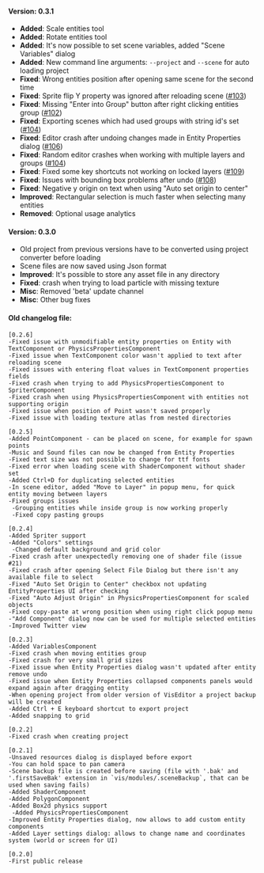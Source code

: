 #### Version: 0.3.1
- **Added**: Scale entities tool
- **Added**: Rotate entities tool
- **Added**: It's now possible to set scene variables, added "Scene Variables" dialog
- **Added**: New command line arguments: `--project` and `--scene` for auto loading project 
- **Fixed**: Wrong entities position after opening same scene for the second time
- **Fixed**: Sprite flip Y property was ignored after reloading scene ([#103](https://github.com/kotcrab/VisEditor/issues/103))
- **Fixed**: Missing "Enter into Group" button after right clicking entities group ([#102](https://github.com/kotcrab/VisEditor/issues/102))
- **Fixed**: Exporting scenes which had used groups with string id's set ([#104](https://github.com/kotcrab/VisEditor/issues/104))
- **Fixed**: Editor crash after undoing changes made in Entity Properties dialog ([#106](https://github.com/kotcrab/VisEditor/issues/106))
- **Fixed**: Random editor crashes when working with multiple layers and groups ([#104](https://github.com/kotcrab/VisEditor/issues/104))
- **Fixed**: Fixed some key shortcuts not working on locked layers ([#109](https://github.com/kotcrab/VisEditor/issues/109))
- **Fixed**: Issues with bounding box problems after undo ([#108](https://github.com/kotcrab/VisEditor/issues/108))
- **Fixed**: Negative y origin on text when using "Auto set origin to center"  
- **Improved**: Rectangular selection is much faster when selecting many entities
- **Removed**: Optional usage analytics 

#### Version: 0.3.0
- Old project from previous versions have to be converted using project converter before loading
- Scene files are now saved using Json format
- **Improved**: It's possible to store any asset file in any directory
- **Fixed**: crash when trying to load particle with missing texture
- **Misc**: Removed 'beta' update channel
- **Misc**: Other bug fixes

#### Old changelog file:
```
[0.2.6]
-Fixed issue with unmodifiable entity properties on Entity with TextComponent or PhysicsPropertiesComponent
-Fixed issue when TextComponent color wasn't applied to text after reloading scene
-Fixed issues with entering float values in TextComponent properties fields
-Fixed crash when trying to add PhysicsPropertiesComponent to SpriterComponent
-Fixed crash when using PhysicsPropertiesComponent with entities not supporting origin
-Fixed issue when position of Point wasn't saved properly
-Fixed issue with loading texture atlas from nested directories

[0.2.5]
-Added PointComponent - can be placed on scene, for example for spawn points
-Music and Sound files can now be changed from Entity Properties
-Fixed text size was not possible to change for ttf fonts
-Fixed error when loading scene with ShaderComponent without shader set
-Added Ctrl+D for duplicating selected entities
-In scene editor, added "Move to Layer" in popup menu, for quick entity moving between layers
-Fixed groups issues
 -Grouping entities while inside group is now working properly
 -Fixed copy pasting groups

[0.2.4]
-Added Spriter support
-Added "Colors" settings
 -Changed default background and grid color
-Fixed crash after unexpectedly removing one of shader file (issue #21)
-Fixed crash after opening Select File Dialog but there isn't any available file to select
-Fixed "Auto Set Origin to Center" checkbox not updating EntityProperties UI after checking
-Fixed "Auto Adjust Origin" in PhysicsPropertiesComponent for scaled objects
-Fixed copy-paste at wrong position when using right click popup menu
-"Add Component" dialog now can be used for multiple selected entities
-Improved Twitter view

[0.2.3]
-Added VariablesComponent
-Fixed crash when moving entities group
-Fixed crash for very small grid sizes
-Fixed issue when Entity Properties dialog wasn't updated after entity remove undo
-Fixed issue when Entity Properties collapsed components panels would expand again after dragging entity
-When opening project from older version of VisEditor a project backup will be created
-Added Ctrl + E keyboard shortcut to export project
-Added snapping to grid

[0.2.2]
-Fixed crash when creating project

[0.2.1]
-Unsaved resources dialog is displayed before export
-You can hold space to pan camera
-Scene backup file is created before saving (file with '.bak' and '.firstSaveBak' extension in `vis/modules/.sceneBackup`, that can be used when saving fails)
-Added ShaderComponent
-Added PolygonComponent
-Added Box2d physics support
 -Added PhysicsPropertiesComponent
-Improved Entity Properties dialog, now allows to add custom entity components
-Added Layer settings dialog: allows to change name and coordinates system (world or screen for UI)

[0.2.0]
-First public release
```